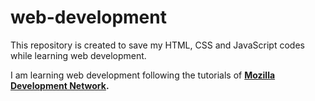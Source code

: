 # web-development
<p>This repository is created to save my HTML, CSS and JavaScript codes while learning web development.</p>

<p>I am learning web development following the tutorials of <a href="https://developer.mozilla.org/en-US/docs/Learn" title="Mozilla Development Network Page" target="_blank"><strong>Mozilla Development Network<strong></a>.
